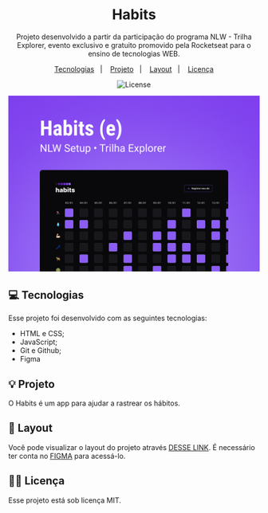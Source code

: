 <h1 align="center"> Habits</h1>

<p align="center">
Projeto desenvolvido a partir da participação do programa NLW - Trilha Explorer, evento exclusivo e gratuito promovido pela Rocketseat para o ensino de tecnologias WEB.
<br/>

</p>

<p align="center">
  <a href="#-tecnologias">Tecnologias</a>&nbsp;&nbsp;&nbsp;|&nbsp;&nbsp;&nbsp;
  <a href="#-projeto">Projeto</a>&nbsp;&nbsp;&nbsp;|&nbsp;&nbsp;&nbsp;
  <a href="#-layout">Layout</a>&nbsp;&nbsp;&nbsp;|&nbsp;&nbsp;&nbsp;
  <a href="#-memo-licença">Licença</a>
  </p>

  <p align="center">
    <img alt="License" src="https://img.shields.io/static/v1?label=license&message=MIT&color=49AA26&labelColor=000000">
  </p>

  <p align="center">
    <img alt="projeto Habits" src=".github/preview.jpg" widht="100%">
    </p>

## 💻 Tecnologias

Esse projeto foi desenvolvido com as seguintes tecnologias:

- HTML e CSS;
- JavaScript;
- Git e Github;
- Figma

## 💡 Projeto

O Habits é um app para ajudar a rastrear os hábitos.

## 🎨 Layout

Você pode visualizar o layout do projeto através [DESSE LINK](https://www.figma.com/community/file/1187422022288947321). É necessário ter conta no [FIGMA](https://figma.com) para acessá-lo.

## 📃:memo: Licença

Esse projeto está sob licença MIT.
